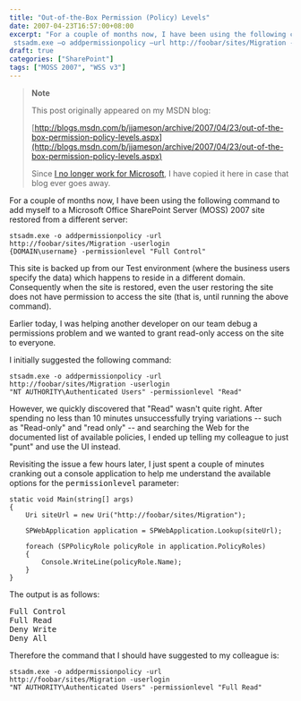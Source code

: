```yaml
---
title: "Out-of-the-Box Permission (Policy) Levels"
date: 2007-04-23T16:57:00+08:00
excerpt: "For a couple of months now, I have been using the following command to add myself to a Microsoft Office SharePoint Server (MOSS) 2007 site restored from a different server: 
 stsadm.exe –o addpermissionpolicy –url http://foobar/sites/Migration -userlogin..."
draft: true
categories: ["SharePoint"]
tags: ["MOSS 2007", "WSS v3"]
---
```


> **Note**
> 
> This post originally appeared on my MSDN blog:
> 
> [http://blogs.msdn.com/b/jjameson/archive/2007/04/23/out-of-the-box-permission-policy-levels.aspx](http://blogs.msdn.com/b/jjameson/archive/2007/04/23/out-of-the-box-permission-policy-levels.aspx)
> 
> Since [I no longer work for Microsoft](/blog/jjameson/2011/09/02/last-day-with-microsoft), I have copied it here in case that blog ever goes away.

For a couple of months now, I have been using the following command to add myself to a Microsoft Office SharePoint Server (MOSS) 2007 site restored from a different server:

```
stsadm.exe -o addpermissionpolicy -url
http://foobar/sites/Migration -userlogin 
{DOMAIN\username} -permissionlevel "Full Control"
```

This site is backed up from our Test environment (where the business users specify the data) which happens to reside in a different domain. Consequently when the site is restored, even the user restoring the site does not have permission to access the site (that is, until running the above command).

Earlier today, I was helping another developer on our team debug a permissions problem and we wanted to grant read-only access on the site to everyone.

I initially suggested the following command:

```
stsadm.exe -o addpermissionpolicy -url
http://foobar/sites/Migration -userlogin 
"NT AUTHORITY\Authenticated Users" -permissionlevel "Read"
```

However, we quickly discovered that "Read" wasn't quite right. After spending no less than 10 minutes unsuccessfully trying variations -- such as "Read-only" and "read only" -- and searching the Web for the documented list of available policies, I ended up telling my colleague to just "punt" and use the UI instead.

Revisiting the issue a few hours later, I just spent a couple of minutes cranking out a console application to help me understand the available options for the <kbd>permissionlevel</kbd> parameter:

```
static void Main(string[] args)
{
    Uri siteUrl = new Uri("http://foobar/sites/Migration");

    SPWebApplication application = SPWebApplication.Lookup(siteUrl);

    foreach (SPPolicyRole policyRole in application.PolicyRoles)
    {
        Console.WriteLine(policyRole.Name);
    }
}
```

The output is as follows:

<samp>Full Control<br>
Full Read<br>
Deny Write<br>
Deny All</samp>

Therefore the command that I should have suggested to my colleague is:

```
stsadm.exe -o addpermissionpolicy -url
http://foobar/sites/Migration -userlogin 
"NT AUTHORITY\Authenticated Users" -permissionlevel "Full Read"
```


